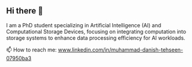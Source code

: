 ## Hi there 👋
I am a PhD student specializing in Artificial Intelligence (AI) and Computational Storage Devices, focusing on integrating computation into storage systems to enhance data processing efficiency for AI workloads. 
 
📫 How to reach me: 
www.linkedin.com/in/muhammad-danish-tehseen-07950ba3
<!--
**danish-1996/danish-1996** is a ✨ _special_ ✨ repository because its `README.md` (this file) appears on your GitHub profile.

Here are some ideas to get you started:

- 🔭 I’m currently working on ...
- 🌱 I’m currently learning ...
- 👯 I’m looking to collaborate on ...
- 🤔 I’m looking for help with ...
- 💬 Ask me about ...
- 📫 How to reach me: www.linkedin.com/in/muhammad-danish-tehseen-07950ba3
- 😄 Pronouns: ...
- ⚡ Fun fact: ...
-->
